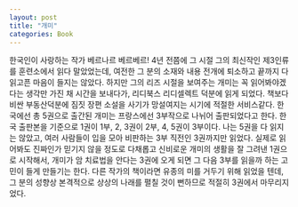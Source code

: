 ```yaml
---
layout: post
title: "개미"
categories: Book
---
```


한국인이 사랑하는 작가 베르나르 베르베르! 4년 전쯤에 그 시절 그의 최신작인 제3인류를 훈련소에서 읽다 말았었는데, 여전한 그 분의 소재와 내용 전개에 퇴소하고 끝까지 다 읽고픈 마음이 들지는 않았다. 하지만 그의 리즈 시절을 보여주는 개미는 꼭 읽어봐야겠다는 생각만 가진 채 시간을 보내다가, 리디북스 리디셀렉트 덕분에 읽게 되었다. 책보다 비싼 부동산덕분에 짐짓 장편 소설을 사기가 망설여지는 시기에 적절한 서비스같다.
한국에선 총 5권으로 출간된 개미는 프랑스에선 3부작으로 나뉘어 출판되었다고 한다. 한국 출판본을 기준으로 1권이 1부, 2, 3권이 2부, 4, 5권이 3부이다. 나는 5권을 다 읽지는 않았고, 여러 사람들이 입을 모아 비판하는 3부 직전인 3권까지만 읽었다. 실제로 읽어봐도 진짜인가 믿기지 않을 정도로 다채롭고 신비로운 개미의 생활을 잘 그려낸 1권으로 시작해서, 개미가 암 치료법을 안다는 3권에 오게 되면 그 다음 3부를 읽을까 하는 고민이 들게 만들기는 한다. 다른 작가의 책이라면 유종의 미를 거두기 위해 읽었을 텐데, 그 분의 성향상 본격적으로 상상의 나래를 펼칠 것이 뻔하므로 적절히 3권에서 마무리지었다.